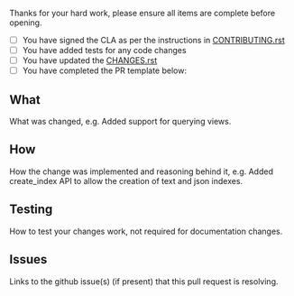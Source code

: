 Thanks for your hard work, please ensure all items are complete before opening.

- [ ] You have signed the CLA as per the instructions in [CONTRIBUTING.rst](https://github.com/cloudant/python-cloudant/blob/master/CONTRIBUTING.rst#contributor-license-agreement)
- [ ] You have added tests for any code changes
- [ ] You have updated the [CHANGES.rst](https://github.com/cloudant/python-cloudant/blob/master/CHANGES.rst) 
- [ ] You have completed the PR template below:

## What

What was changed, e.g. Added support for querying views.

## How

How the change was implemented and reasoning behind it, e.g. Added create_index API to allow
the creation of text and json indexes.

## Testing

How to test your changes work, not required for documentation changes.

## Issues

Links to the github issue(s) (if present) that this pull request is resolving.
